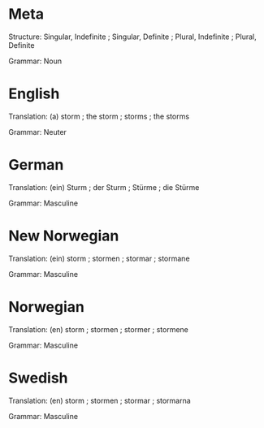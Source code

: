 Meta
====

Structure: Singular, Indefinite ; Singular, Definite ; Plural, Indefinite ; Plural, Definite

Grammar:   Noun



English
=======

Translation: (a) storm ; the storm ; storms ; the storms

Grammar:     Neuter



German
======

Translation: (ein) Sturm ; der Sturm ; Stürme ; die Stürme

Grammar:     Masculine



New Norwegian
=============

Translation: (ein) storm ; stormen ; stormar ; stormane

Grammar:     Masculine



Norwegian
=========

Translation: (en) storm ; stormen ; stormer ; stormene

Grammar:     Masculine



Swedish
=======

Translation: (en) storm ; stormen ; stormar ; stormarna

Grammar:     Masculine
